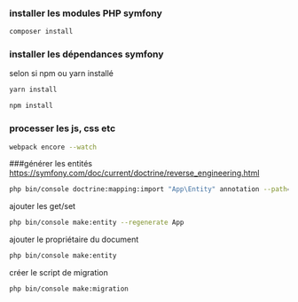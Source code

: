 ### installer les modules PHP symfony

```bash
composer install
```

### installer les dépendances symfony
selon si npm ou yarn installé

```bash
yarn install
```

```bash
npm install
```

### processer les js, css etc

```bash
webpack encore --watch
```

###générer les entités
https://symfony.com/doc/current/doctrine/reverse_engineering.html

```bash
php bin/console doctrine:mapping:import "App\Entity" annotation --path=src/Entity
```

ajouter les get/set

```bash
php bin/console make:entity --regenerate App
```

ajouter le propriétaire du document
```bash
php bin/console make:entity
```

créer le script de migration
```bash
php bin/console make:migration
```
